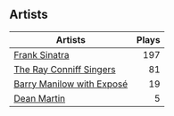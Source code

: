 ## Artists
Artists | Plays 
----- | -----: 
[Frank Sinatra](/artists/frank-sinatra-739) | 197
[The Ray Conniff Singers](/artists/the-ray-conniff-singers-104851) | 81
[Barry Manilow with Exposé](/artists/barry-manilow-with-expose-30916992) | 19
[Dean Martin](/artists/dean-martin-6555) | 5

